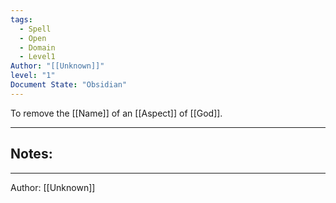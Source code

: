 ```yaml
---
tags:
  - Spell
  - Open
  - Domain
  - Level1
Author: "[[Unknown]]"
level: "1"
Document State: "Obsidian"
---
```

To remove the [[Name]] of an [[Aspect]] of [[God]].
- - -
## Notes:

- - -
Author: [[Unknown]]